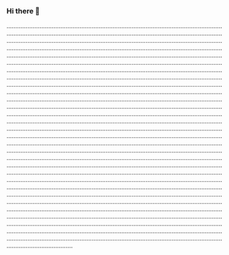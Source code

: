 ### Hi there 👋

..............................................................................................................................................................................................................................................................................................................................................................................................................................................................................................................................................................................................................................................................................................................................................................................................................................................................................................................................................................................................................................................................................................................................................................................................................................................................................................................................................................................................................................................................................................................................................................................................................................................................................................................................................................................................................................................................................................................................................................................................................................................................................................................................................................................................................................................................................................................................................................................................................................................................................................................................................................................................................................................................................................................................................................................................................................................................................................................................................................................................................................................................................................................................................................................................................................................................................................................................................................................................................................................................................................................................................................................................................................................................................................................................................................................................................................................................................................................